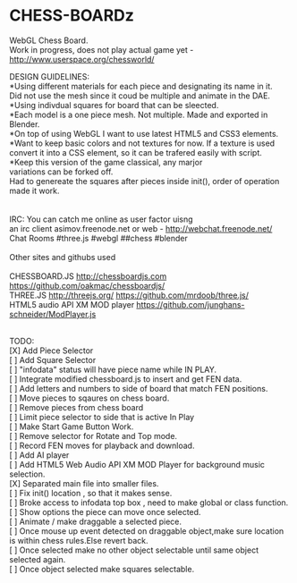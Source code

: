 # CHESS-BOARDz
WebGL Chess Board.
<BR>
Work in progress, does not play actual game yet - http://www.userspace.org/chessworld/

DESIGN GUIDELINES:<BR>
 *Using different materials for each piece and designating its name in it.<BR>
  Did not use the mesh since it coud be multiple and animate in the DAE.<BR>
  *Using indivdual squares for board that can be sleected.<BR>
 *Each model is a one piece mesh. Not multiple. Made and exported in Blender. <BR>
  *On top of using WebGL I want to use latest HTML5 and CSS3 elements.<BR>
  *Want to keep basic colors and not textures for now. If a texture is used<BR>
 convert it into a CSS element, so it can be trafered easily with script. <BR>
 *Keep this version of the game classical, any marjor <BR>
 variations can be forked off.<BR> 
 Had to genereate the squares after pieces inside init(), order of operation made it work.<BR>  
<BR>
IRC:
You can catch me online as user factor uisng<BR>
an irc client asimov.freenode.net or web - http://webchat.freenode.net/ <BR>
Chat Rooms #three.js #webgl ##chess #blender<BR>
<BR>
Other sites and githubs used<BR>
<BR>
  CHESSBOARD.JS  http://chessboardjs.com  https://github.com/oakmac/chessboardjs/ <BR>
  THREE.JS  http://threejs.org/  https://github.com/mrdoob/three.js/ <BR>
  HTML5 audio API XM MOD player https://github.com/junghans-schneider/ModPlayer.js <BR>
  
<BR>
TODO:<BR>
 [X] Add Piece Selector <BR>
 [ ] Add Square Selector<BR>
 [ ] "infodata" status will have piece name while IN PLAY. <BR>
 [ ] Integrate modified chessboard.js to insert and get FEN data.<BR>
 [ ] Add letters and numbers to side of board that match FEN positions. <BR>
 [ ] Move pieces to sqaures on chess board.<BR>
 [ ] Remove pieces from chess board<BR>
 [ ] Limit piece selector to side that is active In Play<BR>
 [ ] Make Start Game Button Work. <BR>
 [ ] Remove selector for Rotate and Top mode. <BR>
 [ ] Record FEN moves for playback and download. <BR>
 [ ] Add AI player<BR>
 [ ] Add HTML5 Web Audio API XM MOD Player for background music selection. <BR>
 [X] Separated main file into smaller files. <BR>
 [ ] Fix init() location , so that it makes sense.<BR> 
 [ ] Broke access to infodata top box , need to make global or class function. <BR>
 [ ] Show options the piece can move once selected.<BR>
 [ ] Animate / make draggable a selected piece. <BR>
 [ ] Once mouse up event detected on draggable object,make sure location is within chess rules.Else revert back.<BR>
 [ ] Once selected make no other object selectable until same object selected again.<BR>
 [ ] Once object selected make squares selectable. <BR>
 
 
 
